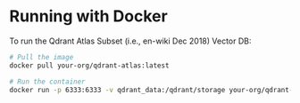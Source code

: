 # Running with Docker

To run the Qdrant Atlas Subset (i.e., en-wiki Dec 2018) Vector DB:

```bash
# Pull the image
docker pull your-org/qdrant-atlas:latest

# Run the container
docker run -p 6333:6333 -v qdrant_data:/qdrant/storage your-org/qdrant-atlas:latest
